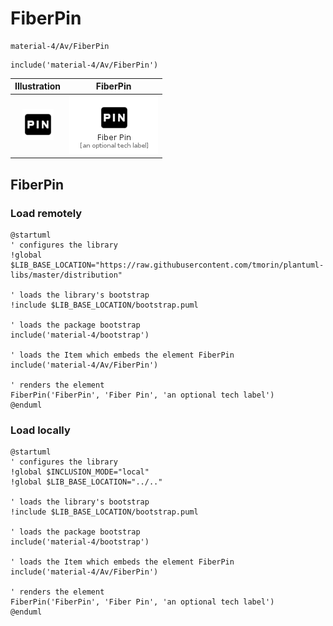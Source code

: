 # FiberPin


```text
material-4/Av/FiberPin
```

```text
include('material-4/Av/FiberPin')
```



| Illustration | FiberPin |
| :---: | :---: |
| ![illustration for Illustration](../../material-4/Av/FiberPin.png) | ![illustration for FiberPin](../../material-4/Av/FiberPin.Local.png) |




## FiberPin

### Load remotely
```plantuml
@startuml
' configures the library
!global $LIB_BASE_LOCATION="https://raw.githubusercontent.com/tmorin/plantuml-libs/master/distribution"

' loads the library's bootstrap
!include $LIB_BASE_LOCATION/bootstrap.puml

' loads the package bootstrap
include('material-4/bootstrap')

' loads the Item which embeds the element FiberPin
include('material-4/Av/FiberPin')

' renders the element
FiberPin('FiberPin', 'Fiber Pin', 'an optional tech label')
@enduml
```

### Load locally
```plantuml
@startuml
' configures the library
!global $INCLUSION_MODE="local"
!global $LIB_BASE_LOCATION="../.."

' loads the library's bootstrap
!include $LIB_BASE_LOCATION/bootstrap.puml

' loads the package bootstrap
include('material-4/bootstrap')

' loads the Item which embeds the element FiberPin
include('material-4/Av/FiberPin')

' renders the element
FiberPin('FiberPin', 'Fiber Pin', 'an optional tech label')
@enduml
```

